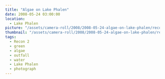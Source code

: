 ```yaml
---
title: "Algae on Lake Phalen"
date: 2008-05-24 03:00:00
location:
  - Lake Phalen
picture: "/assets/camera-roll/2008/2008-05-24-algae-on-lake-phalen/recon-2-009.jpg"
thumbnail: "/assets/camera-roll/2008/2008-05-24-algae-on-lake-phalen/recon-2-009-thumbnail.jpg"
tags:
  - Recon 2
  - green
  - algae
  - outfall
  - water
  - Lake Phalen
  - photograph
---
```

